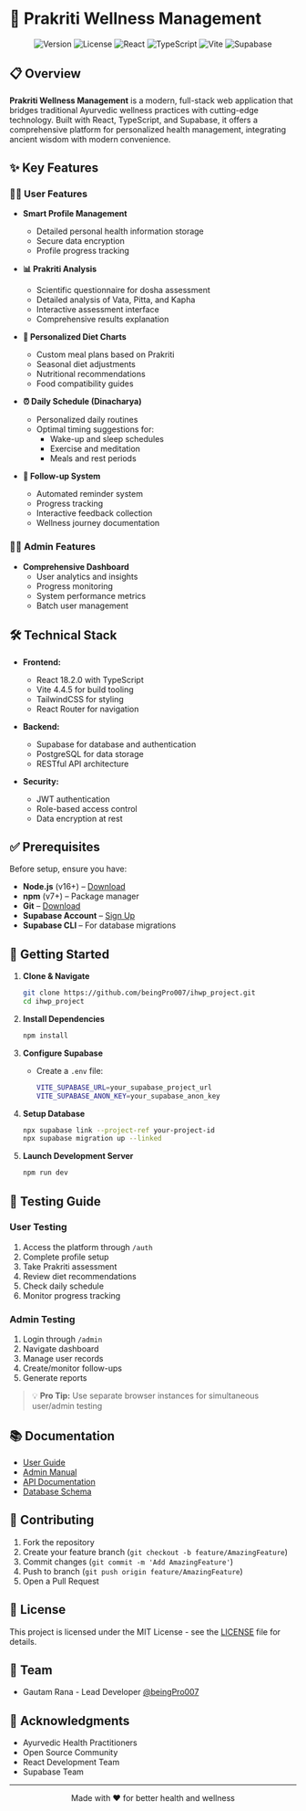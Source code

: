 # 🌿 Prakriti Wellness Management

<div align="center">

![Version](https://img.shields.io/badge/version-1.0.0-blue)
![License](https://img.shields.io/badge/license-MIT-green)
![React](https://img.shields.io/badge/React-18.2.0-61DAFB)
![TypeScript](https://img.shields.io/badge/TypeScript-5.0.2-3178C6)
![Vite](https://img.shields.io/badge/Vite-4.4.5-646CFF)
![Supabase](https://img.shields.io/badge/Supabase-Latest-3ECF8E)

</div>

## 📋 Overview

**Prakriti Wellness Management** is a modern, full-stack web application that bridges traditional Ayurvedic wellness practices with cutting-edge technology. Built with React, TypeScript, and Supabase, it offers a comprehensive platform for personalized health management, integrating ancient wisdom with modern convenience.

## ✨ Key Features

### 🧑‍💼 User Features
- **Smart Profile Management**
  - Detailed personal health information storage
  - Secure data encryption
  - Profile progress tracking

- **📊 Prakriti Analysis**
  - Scientific questionnaire for dosha assessment
  - Detailed analysis of Vata, Pitta, and Kapha
  - Interactive assessment interface
  - Comprehensive results explanation

- **🥗 Personalized Diet Charts**
  - Custom meal plans based on Prakriti
  - Seasonal diet adjustments
  - Nutritional recommendations
  - Food compatibility guides

- **⏰ Daily Schedule (Dinacharya)**
  - Personalized daily routines
  - Optimal timing suggestions for:
    - Wake-up and sleep schedules
    - Exercise and meditation
    - Meals and rest periods

- **📅 Follow-up System**
  - Automated reminder system
  - Progress tracking
  - Interactive feedback collection
  - Wellness journey documentation

### 👨‍💼 Admin Features
- **Comprehensive Dashboard**
  - User analytics and insights
  - Progress monitoring
  - System performance metrics
  - Batch user management

## 🛠️ Technical Stack

- **Frontend:**
  - React 18.2.0 with TypeScript
  - Vite 4.4.5 for build tooling
  - TailwindCSS for styling
  - React Router for navigation

- **Backend:**
  - Supabase for database and authentication
  - PostgreSQL for data storage
  - RESTful API architecture

- **Security:**
  - JWT authentication
  - Role-based access control
  - Data encryption at rest

## ✅ Prerequisites

Before setup, ensure you have:

- **Node.js** (v16+) – [Download](https://nodejs.org/)
- **npm** (v7+) – Package manager
- **Git** – [Download](https://git-scm.com/)
- **Supabase Account** – [Sign Up](https://supabase.com)
- **Supabase CLI** – For database migrations

## 🚀 Getting Started

1. **Clone & Navigate**
   ```bash
   git clone https://github.com/beingPro007/ihwp_project.git
   cd ihwp_project
   ```

2. **Install Dependencies**
   ```bash
   npm install
   ```

3. **Configure Supabase**
   - Create a `.env` file:
     ```bash
     VITE_SUPABASE_URL=your_supabase_project_url
     VITE_SUPABASE_ANON_KEY=your_supabase_anon_key
     ```

4. **Setup Database**
   ```bash
   npx supabase link --project-ref your-project-id
   npx supabase migration up --linked
   ```

5. **Launch Development Server**
   ```bash
   npm run dev
   ```

## 🧪 Testing Guide

### User Testing
1. Access the platform through `/auth`
2. Complete profile setup
3. Take Prakriti assessment
4. Review diet recommendations
5. Check daily schedule
6. Monitor progress tracking

### Admin Testing
1. Login through `/admin`
2. Navigate dashboard
3. Manage user records
4. Create/monitor follow-ups
5. Generate reports

> 💡 **Pro Tip:** Use separate browser instances for simultaneous user/admin testing

## 📚 Documentation

- [User Guide](docs/user-guide.md)
- [Admin Manual](docs/admin-manual.md)
- [API Documentation](docs/api-docs.md)
- [Database Schema](docs/schema.md)

## 🤝 Contributing

1. Fork the repository
2. Create your feature branch (`git checkout -b feature/AmazingFeature`)
3. Commit changes (`git commit -m 'Add AmazingFeature'`)
4. Push to branch (`git push origin feature/AmazingFeature`)
5. Open a Pull Request

## 📄 License

This project is licensed under the MIT License - see the [LICENSE](LICENSE) file for details.

## 👥 Team

- Gautam Rana - Lead Developer [@beingPro007](https://github.com/beingPro007)

## 🙏 Acknowledgments

- Ayurvedic Health Practitioners
- Open Source Community
- React Development Team
- Supabase Team

---
<div align="center">
Made with ❤️ for better health and wellness
</div>